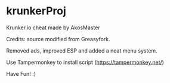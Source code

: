 # krunkerProj
Krunker.io cheat made by AkosMaster

Credits: source modified from Greasyfork.

Removed ads, improved ESP and added a neat menu system.

Use Tampermonkey to install script (https://tampermonkey.net/)

Have Fun! :)
